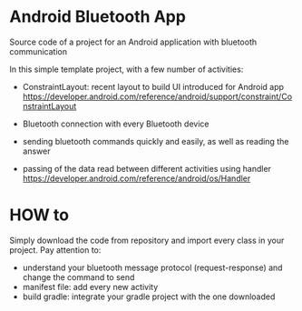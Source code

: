 # Android Bluetooth App
Source code of a project for an Android application with bluetooth communication

In this simple template project, with a few number of activities:

- ConstraintLayout: recent layout to build UI introduced for Android app
  https://developer.android.com/reference/android/support/constraint/ConstraintLayout

- Bluetooth connection with every Bluetooth device

- sending bluetooth commands quickly and easily, as well as reading the answer 

- passing of the data read between different activities using handler
  https://developer.android.com/reference/android/os/Handler



# HOW to

Simply download the code from repository and import every class in your project.
Pay attention to:

- understand your bluetooth message protocol (request-response) and change the command to send
- manifest file: add every new activity
- build gradle:  integrate your gradle project with the one downloaded
